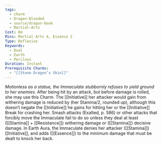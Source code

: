 ```yaml
---
tags:
  - charm
  - Dragon-Blooded
  - source/dragon-book
  - Martial-Arts
Cost: 6m
Mins: Martial Arts 4, Essence 2
Type: Reflexive
Keywords:
  - Dual
  - Earth
  - Perilous
Duration: Instant
Prerequisite Charms:
  - "[[Stone Dragon’s Skin]]"
---
```

*Motionless as a statue, the Immaculate stubbornly refuses to yield ground to her enemies.*
After being hit by an attack, but before damage is rolled, she may use this Charm. The [[Initiative]] her attacker would gain from withering damage is reduced by (her Stamina/2, rounded up), although this doesn’t negate the [[Initiative]] he gains for hitting her or the [[Initiative]] Break for crashing her. Smash attacks (Exalted, p. 586) or other attacks that forcibly move the Immaculate fail to do so unless they deal at least ([[Stamina]] + [[Resistance]]) withering damage or ([[Stamina]]) decisive damage.
In Earth Aura, the Immaculate denies her attacker ([[Stamina]]) [[Initiative]], and adds ([[Essence]]) to the minimum damage that must be dealt to knock her back.